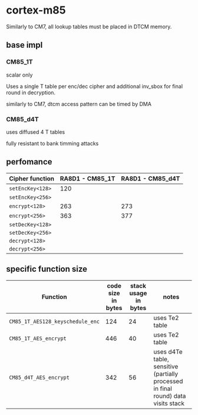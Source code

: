 # cortex-m85


Similarly to CM7, all lookup tables must be placed in DTCM memory.

## base impl

### CM85_1T

scalar only

Uses a single T table per enc/dec cipher and additional inv_sbox for final round in decryption.

similarly to CM7, dtcm access pattern can be timed by DMA

### CM85_d4T

uses diffused 4 T tables

fully resistant to bank timming attacks

## perfomance

| Cipher function  | RA8D1 - CM85_1T  | RA8D1 - CM85_d4T |
|------------------|------------------|------------------|
| `setEncKey<128>` | 120 |  |
| `setEncKey<256>` |  |  |
| `encrypt<128>`   | 263 | 273 |
| `encrypt<256>`   | 363 | 377 |
| `setDecKey<128>` |  |  |
| `setDecKey<256>` |  |  |
| `decrypt<128>`   |  |  |
| `decrypt<256>`   |  |  |

## specific function size

| Function | code size in bytes | stack usage in bytes | notes |
|----------|--------------------|----------------------|-------|
| `CM85_1T_AES128_keyschedule_enc` | 124 | 24 | uses Te2 table |
| `CM85_1T_AES_encrypt` | 446 | 40 | uses Te2 table |
| `CM85_d4T_AES_encrypt` | 342 | 56 | uses d4Te table, sensitive (partially processed in final round) data visits stack |